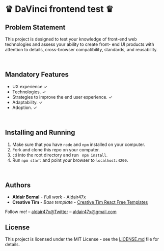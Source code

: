 <h1>♛ DaVinci frontend test ♛ </h1>

<h2>Problem Statement</h2>

<p>
This project is designed to test your knowledge of front-end web technologies and assess your
ability to create front- end UI products with attention to details, cross-browser compatibility,
standards, and reusability.
</p>

<br>

<h2>Mandatory Features</h2>
<ul>

<li>
UX experience ✓
</li>

<li>
Technologies. ✓
</li>

<li>
Strategies to improve the end user experience. ✓
</li>

<li>
Adaptability. ✓
</li>

<li>
Adoption. ✓
</li>


</ul>


<br>

## Installing and Running

1. Make sure that you have `node` and `npm` installed on your computer.
2. Fork and clone this repo on your computer.
3. `cd` into the root directory and run ` npm install`.
4. Run `npm start` and point your browser to `localhost:4200`.


<br>

## Authors

* **Aldair Bernal** - *Full work* - [Aldair47x](https://github.com/Aldair47x)
* **Creative Tim** - *Base template* - [Creative Tim React Free Templates](https://www.creative-tim.com/product/now-ui-dashboard-angular#)

Follow me! – [aldair47x@Twitter](https://twitter.com/aldair47x) – aldair47x@gmail.com

## License

This project is licensed under the MIT License - see the [LICENSE.md](LICENSE.md) file for details.
